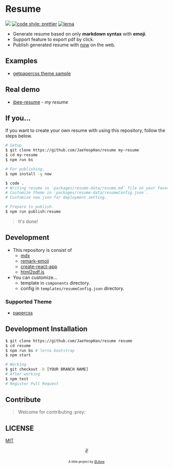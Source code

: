 # Resume

[![](https://badgen.now.sh/badge/published/now/purple)](https://zeit.co/about)
[![code style: prettier](https://img.shields.io/badge/code_style-prettier-ff69b4.svg?style=flat-square)](https://github.com/prettier/prettier)
[![lerna](https://img.shields.io/badge/maintained%20with-lerna-cc00ff.svg)](https://lernajs.io/)

- Generate resume based on only **markdown syntax** with **emoji**.
- Support feature to export pdf by click.
- Publish generated resume with [now](https://github.com/zeit/now-cli) on the web.

## Examples

- [getpapercss theme sample](https://build-ialtskcwoc.now.sh/)

## Real demo

- [jbee-resume](https://jbee-resume.now.sh/) - _my resume_

## If you...

If you want to create your own resume with using this repository, follow the steps below.

```bash
# Setup
$ git clone https://github.com/JaeYeopHan/resume my-resume
$ cd my-resume
$ npm run bs

# For publishing,
$ npm install -g now

$ code .
# Writing resume in `packages/resume-data/resume.md` file on your favorite editor with markdown syntax.
# Customize theme in `packages/resume-data/resumeConfig.json`.
# Customize now.json for deployment setting.

# Prepare to publish.
$ npm run publish:resume
```

> It's done!

## Development

- This repository is consist of
  - [mdx](https://github.com/mdx-js/mdx)
  - [remark-emoji](https://github.com/rhysd/remark-emoji)
  - [create-react-app](https://github.com/facebook/create-react-app)
  - [html2pdf.js](https://github.com/eKoopmans/html2pdf)
- You can customize...
  - template in `components` directory.
  - config in `templates/resumeConfig.json` directory.

### Supported Theme

- [papercss](https://github.com/papercss/papercss)

## Development Installation

```bash
$ git clone https://github.com/JaeYeopHan/resume resume
$ cd resume
$ npm run bs # lerna bootstrap
$ npm start

# Working
$ git checkout -b [YOUR BRANCH NAME]
# After working
$ npm test
# Register Pull Request
```

## Contribute

> Welcome for contributing :prey:

## LICENSE

[MIT](https://github.com/JaeYeopHan/resume/blob/master/LICENSE)

<p align="center">✌️</p>
<p align="center">
<sub><sup>A little project by <a href="https://jbee-resume.now.sh/">@Jbee</a></sup></sub>
</p>
